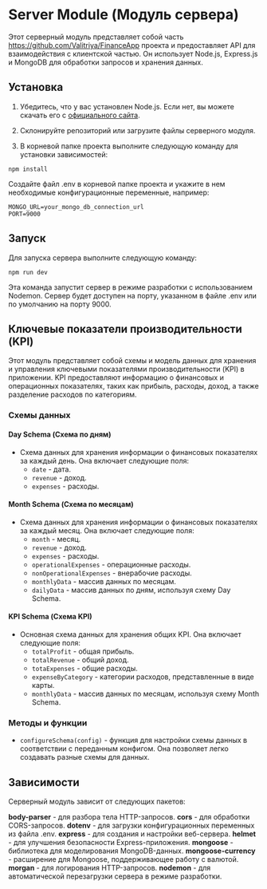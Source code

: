 # Server Module (Модуль сервера)

Этот серверный модуль представляет собой часть https://github.com/Valitriya/FinanceApp проекта и предоставляет API для взаимодействия с клиентской частью. Он использует Node.js, Express.js и MongoDB для обработки запросов и хранения данных.

## Установка

1. Убедитесь, что у вас установлен Node.js. Если нет, вы можете скачать его с [официального сайта](https://nodejs.org/).

2. Склонируйте репозиторий или загрузите файлы серверного модуля.

3. В корневой папке проекта выполните следующую команду для установки зависимостей:

```
npm install
```
Создайте файл .env в корневой папке проекта и укажите в нем необходимые конфигурационные переменные, например:
```
MONGO_URL=your_mongo_db_connection_url
PORT=9000
```
## Запуск
Для запуска сервера выполните следующую команду:

```
npm run dev
```
Эта команда запустит сервер в режиме разработки с использованием Nodemon. Сервер будет доступен на порту, указанном в файле .env или по умолчанию на порту 9000.

## Ключевые показатели производительности (KPI)

Этот модуль представляет собой схемы и модель данных для хранения и управления ключевыми показателями производительности (KPI) в приложении. KPI предоставляют информацию о финансовых и операционных показателях, таких как прибыль, расходы, доход, а также разделение расходов по категориям.

### Схемы данных

#### Day Schema (Схема по дням)

- Схема данных для хранения информации о финансовых показателях за каждый день. Она включает следующие поля:
  - `date` - дата.
  - `revenue` - доход.
  - `expenses` - расходы.

#### Month Schema (Схема по месяцам)

- Схема данных для хранения информации о финансовых показателях за каждый месяц. Она включает следующие поля:
  - `month` - месяц.
  - `revenue` - доход.
  - `expenses` - расходы.
  - `operationalExpenses` - операционные расходы.
  - `nonOperationalExpenses` - внерабочие расходы.
  - `monthlyData` - массив данных по месяцам.
  - `dailyData` - массив данных по дням, используя схему Day Schema.

#### KPI Schema (Схема KPI)

- Основная схема данных для хранения общих KPI. Она включает следующие поля:
  - `totalProfit` - общая прибыль.
  - `totalRevenue` - общий доход.
  - `totaExpenses` - общие расходы.
  - `expenseByCategory` - категории расходов, представленные в виде карты.
  - `monthlyData` - массив данных по месяцам, используя схему Month Schema.

### Методы и функции

- `configureSchema(config)` - функция для настройки схемы данных в соответствии с переданным конфигом. Она позволяет легко создавать разные схемы для данных.

## Зависимости
Серверный модуль зависит от следующих пакетов:

**body-parser** - для разбора тела HTTP-запросов.
**cors** - для обработки CORS-запросов.
**dotenv** - для загрузки конфигурационных переменных из файла .env.
**express** - для создания и настройки веб-сервера.
**helmet** - для улучшения безопасности Express-приложения.
**mongoose** - библиотека для моделирования MongoDB-данных.
**mongoose-currency** - расширение для Mongoose, поддерживающее работу с валютой.
**morgan** - для логирования HTTP-запросов.
**nodemon** - для автоматической перезагрузки сервера в режиме разработки.
